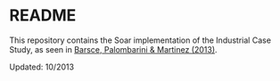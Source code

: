 # README #

This repository contains the Soar implementation of the Industrial Case Study, as seen in [Barsce, Palombarini & Martinez (2013)](https://www.researchgate.net/publication/263108607_A_Cognitive_Approach_to_Real-time_Rescheduling_using_SOAR-RL).

Updated: 10/2013